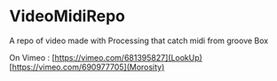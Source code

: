 # VideoMidiRepo
A repo of video made with Processing that catch midi from groove Box

On Vimeo :
  [https://vimeo.com/681395827](LookUp)
  [https://vimeo.com/690977705](Morosity)

